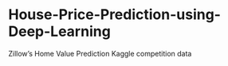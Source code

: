 # House-Price-Prediction-using-Deep-Learning
Zillow’s Home Value Prediction Kaggle competition data
